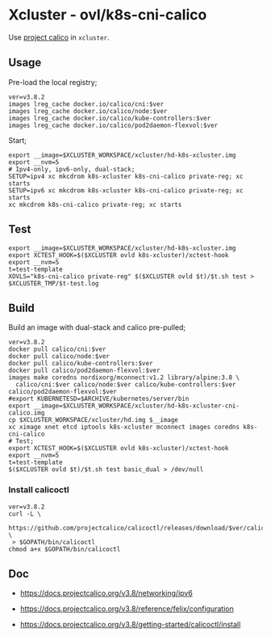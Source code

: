 # Xcluster - ovl/k8s-cni-calico

Use [project calico](https://www.projectcalico.org/) in `xcluster`.

## Usage

Pre-load the local registry;
```
ver=v3.8.2
images lreg_cache docker.io/calico/cni:$ver
images lreg_cache docker.io/calico/node:$ver
images lreg_cache docker.io/calico/kube-controllers:$ver
images lreg_cache docker.io/calico/pod2daemon-flexvol:$ver
```

Start;
```
export __image=$XCLUSTER_WORKSPACE/xcluster/hd-k8s-xcluster.img
export __nvm=5
# Ipv4-only, ipv6-only, dual-stack;
SETUP=ipv4 xc mkcdrom k8s-xcluster k8s-cni-calico private-reg; xc starts
SETUP=ipv6 xc mkcdrom k8s-xcluster k8s-cni-calico private-reg; xc starts
xc mkcdrom k8s-cni-calico private-reg; xc starts
```

## Test

```
export __image=$XCLUSTER_WORKSPACE/xcluster/hd-k8s-xcluster.img
export XCTEST_HOOK=$($XCLUSTER ovld k8s-xcluster)/xctest-hook
export __nvm=5
t=test-template
XOVLS="k8s-cni-calico private-reg" $($XCLUSTER ovld $t)/$t.sh test > $XCLUSTER_TMP/$t-test.log
```
## Build

Build an image with dual-stack and calico pre-pulled;
```
ver=v3.8.2
docker pull calico/cni:$ver
docker pull calico/node:$ver
docker pull calico/kube-controllers:$ver
docker pull calico/pod2daemon-flexvol:$ver
images make coredns nordixorg/mconnect:v1.2 library/alpine:3.8 \
  calico/cni:$ver calico/node:$ver calico/kube-controllers:$ver calico/pod2daemon-flexvol:$ver
#export KUBERNETESD=$ARCHIVE/kubernetes/server/bin
export __image=$XCLUSTER_WORKSPACE/xcluster/hd-k8s-xcluster-cni-calico.img
cp $XCLUSTER_WORKSPACE/xcluster/hd.img $__image
xc ximage xnet etcd iptools k8s-xcluster mconnect images coredns k8s-cni-calico
# Test;
export XCTEST_HOOK=$($XCLUSTER ovld k8s-xcluster)/xctest-hook
export __nvm=5
t=test-template
$($XCLUSTER ovld $t)/$t.sh test basic_dual > /dev/null
```

### Install calicoctl

```
ver=v3.8.2
curl -L \
 https://github.com/projectcalico/calicoctl/releases/download/$ver/calicoctl \
 > $GOPATH/bin/calicoctl
chmod a+x $GOPATH/bin/calicoctl
```

## Doc

* https://docs.projectcalico.org/v3.8/networking/ipv6

* https://docs.projectcalico.org/v3.8/reference/felix/configuration

* https://docs.projectcalico.org/v3.8/getting-started/calicoctl/install
